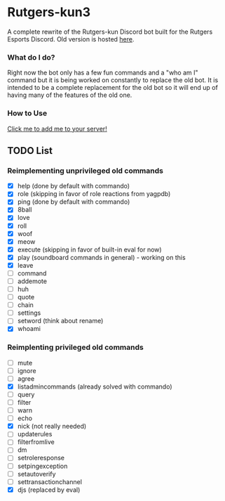 # Rutgers-kun3

A complete rewrite of the Rutgers-kun Discord bot built for the Rutgers Esports Discord. Old version is hosted [here](https://github.com/sriRacha21/Rutgers-kun).

### What do I do?
Right now the bot only has a few fun commands and a "who am I" command but it is being worked on constantly to replace the old bot. It is intended to be a complete replacement for the old bot so it will end up of having many of the features of the old one.

### How to Use
[Click me to add me to your server!](https://discordapp.com/api/oauth2/authorize?client_id=662131823278817280&permissions=0&scope=bot)

## TODO List
### Reimplementing unprivileged old commands
- [x] help (done by default with commando)
- [x] role (skipping in favor of role reactions from yagpdb)
- [x] ping (done by default with commando)
- [x] 8ball 
- [x] love
- [x] roll
- [x] woof
- [x] meow
- [x] execute (skipping in favor of built-in eval for now)
- [x] play (soundboard commands in general) - working on this
- [x] leave
- [ ] command
- [ ] addemote
- [ ] huh
- [ ] quote
- [ ] chain
- [ ] settings
- [ ] setword (think about rename)
- [x] whoami
### Reimplenting privileged old commands
- [ ] mute
- [ ] ignore
- [ ] agree
- [x] listadmincommands (already solved with commando)
- [ ] query 
- [ ] filter
- [ ] warn
- [ ] echo
- [x] nick (not really needed)
- [ ] updaterules
- [ ] filterfromlive
- [ ] dm
- [ ] setroleresponse
- [ ] setpingexception
- [ ] setautoverify
- [ ] settransactionchannel
- [x] djs (replaced by eval)